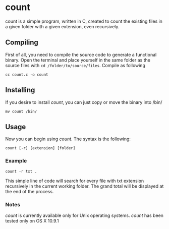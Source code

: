 # count
count is a simple program, written in C, created to count the existing files in a given folder with a given extension, even recursively.
## Compiling
First of all, you need to compile the source code to generate a functional binary. Open the terminal and place yourself in the same folder as the source files with `cd /folder/to/source/files`.
Compile as following
```
cc count.c -o count
```
## Installing
If you desire to install *count*, you can just copy or move the binary into /bin/
```
mv count /bin/
```
## Usage
Now you can begin using *count*. The syntax is the following:
```
count [-r] [extension] [folder]
```
### Example
```
count -r txt .
```
This simple line of code will search for every file with txt extension recursively in the current working folder. The grand total will be displayed at the end of the process.
### Notes
*count* is currently available only for Unix operating systems.
*count* has been tested only on OS X 10.9.1